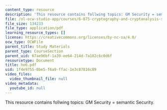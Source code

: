 ```yaml
---
content_type: resource
description: 'This resource contains follwing topics: GM Security = semantic Security.'
file: /ol-ocw-studio-app/courses/6-875-cryptography-and-cryptanalysis-spring-2005/1f4e97550be5f6a9ffac1e3c87816c89_ho6.pdf
file_size: 134233
file_type: application/pdf
learning_resource_types: []
license: https://creativecommons.org/licenses/by-nc-sa/4.0/
ocw_type: OCWFile
parent_title: Study Materials
parent_type: CourseSection
parent_uid: 67ae96bf-1a39-ee64-214d-7a182c6c0d6f
resourcetype: Document
title: ho6.pdf
uid: 1f4e9755-0be5-f6a9-ffac-1e3c87816c89
video_files:
  video_thumbnail_file: null
video_metadata:
  youtube_id: null
---
```

This resource contains follwing topics: GM Security = semantic Security.